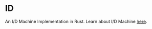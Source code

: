 # ID
An I/D Machine Implementation in Rust. Learn about I/D Machine
[here](https://esolangs.org/wiki/I/D_machine).
